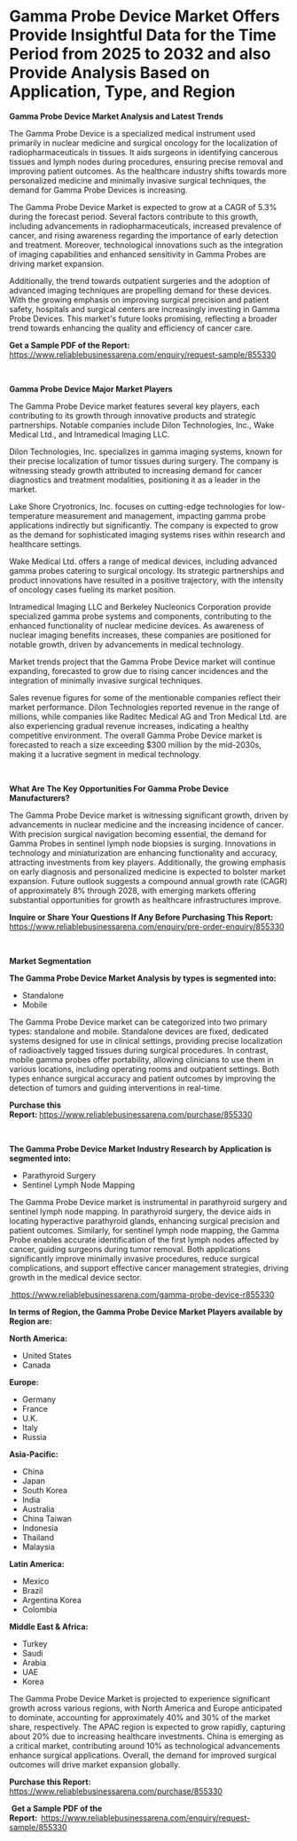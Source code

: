 <p><h1>Gamma Probe Device Market Offers Provide Insightful Data for the Time Period from 2025 to 2032 and also Provide Analysis Based on Application, Type, and Region</h1></p><p><strong>Gamma Probe Device Market Analysis and Latest Trends</strong></p>
<p><p>The Gamma Probe Device is a specialized medical instrument used primarily in nuclear medicine and surgical oncology for the localization of radiopharmaceuticals in tissues. It aids surgeons in identifying cancerous tissues and lymph nodes during procedures, ensuring precise removal and improving patient outcomes. As the healthcare industry shifts towards more personalized medicine and minimally invasive surgical techniques, the demand for Gamma Probe Devices is increasing.</p><p>The Gamma Probe Device Market is expected to grow at a CAGR of 5.3% during the forecast period. Several factors contribute to this growth, including advancements in radiopharmaceuticals, increased prevalence of cancer, and rising awareness regarding the importance of early detection and treatment. Moreover, technological innovations such as the integration of imaging capabilities and enhanced sensitivity in Gamma Probes are driving market expansion.</p><p>Additionally, the trend towards outpatient surgeries and the adoption of advanced imaging techniques are propelling demand for these devices. With the growing emphasis on improving surgical precision and patient safety, hospitals and surgical centers are increasingly investing in Gamma Probe Devices. This market's future looks promising, reflecting a broader trend towards enhancing the quality and efficiency of cancer care.</p></p>
<p><strong>Get a Sample PDF of the Report:&nbsp;</strong> <a href="https://www.reliablebusinessarena.com/enquiry/request-sample/855330?utm_campaign=3497&utm_medium=2&utm_source=Github&utm_content=ia&utm_term=13042025&utm_id=gamma-probe-device">https://www.reliablebusinessarena.com/enquiry/request-sample/855330</a></p>
<p>&nbsp;</p>
<p><strong>Gamma Probe Device Major Market Players</strong></p>
<p><p>The Gamma Probe Device market features several key players, each contributing to its growth through innovative products and strategic partnerships. Notable companies include Dilon Technologies, Inc., Wake Medical Ltd., and Intramedical Imaging LLC.</p><p>Dilon Technologies, Inc. specializes in gamma imaging systems, known for their precise localization of tumor tissues during surgery. The company is witnessing steady growth attributed to increasing demand for cancer diagnostics and treatment modalities, positioning it as a leader in the market.</p><p>Lake Shore Cryotronics, Inc. focuses on cutting-edge technologies for low-temperature measurement and management, impacting gamma probe applications indirectly but significantly. The company is expected to grow as the demand for sophisticated imaging systems rises within research and healthcare settings.</p><p>Wake Medical Ltd. offers a range of medical devices, including advanced gamma probes catering to surgical oncology. Its strategic partnerships and product innovations have resulted in a positive trajectory, with the intensity of oncology cases fueling its market position.</p><p>Intramedical Imaging LLC and Berkeley Nucleonics Corporation provide specialized gamma probe systems and components, contributing to the enhanced functionality of nuclear medicine devices. As awareness of nuclear imaging benefits increases, these companies are positioned for notable growth, driven by advancements in medical technology. </p><p>Market trends project that the Gamma Probe Device market will continue expanding, forecasted to grow due to rising cancer incidences and the integration of minimally invasive surgical techniques. </p><p>Sales revenue figures for some of the mentionable companies reflect their market performance. Dilon Technologies reported revenue in the range of millions, while companies like Raditec Medical AG and Tron Medical Ltd. are also experiencing gradual revenue increases, indicating a healthy competitive environment. The overall Gamma Probe Device market is forecasted to reach a size exceeding $300 million by the mid-2030s, making it a lucrative segment in medical technology.</p></p>
<p>&nbsp;</p>
<p><strong>What Are The Key Opportunities For Gamma Probe Device Manufacturers?</strong></p>
<p><p>The Gamma Probe Device market is witnessing significant growth, driven by advancements in nuclear medicine and the increasing incidence of cancer. With precision surgical navigation becoming essential, the demand for Gamma Probes in sentinel lymph node biopsies is surging. Innovations in technology and miniaturization are enhancing functionality and accuracy, attracting investments from key players. Additionally, the growing emphasis on early diagnosis and personalized medicine is expected to bolster market expansion. Future outlook suggests a compound annual growth rate (CAGR) of approximately 8% through 2028, with emerging markets offering substantial opportunities for growth as healthcare infrastructures improve.</p></p>
<p><strong>Inquire or Share Your Questions If Any Before Purchasing This Report:</strong> <a href="https://www.reliablebusinessarena.com/enquiry/pre-order-enquiry/855330?utm_campaign=3497&utm_medium=2&utm_source=Github&utm_content=ia&utm_term=13042025&utm_id=gamma-probe-device">https://www.reliablebusinessarena.com/enquiry/pre-order-enquiry/855330</a></p>
<p>&nbsp;</p>
<p><strong>Market Segmentation</strong></p>
<p><strong>The Gamma Probe Device Market Analysis by types is segmented into:</strong></p>
<p><ul><li>Standalone</li><li>Mobile</li></ul></p>
<p><p>The Gamma Probe Device market can be categorized into two primary types: standalone and mobile. Standalone devices are fixed, dedicated systems designed for use in clinical settings, providing precise localization of radioactively tagged tissues during surgical procedures. In contrast, mobile gamma probes offer portability, allowing clinicians to use them in various locations, including operating rooms and outpatient settings. Both types enhance surgical accuracy and patient outcomes by improving the detection of tumors and guiding interventions in real-time.</p></p>
<p><strong>Purchase this Report:&nbsp;</strong><a href="https://www.reliablebusinessarena.com/purchase/855330?utm_campaign=3497&utm_medium=2&utm_source=Github&utm_content=ia&utm_term=13042025&utm_id=gamma-probe-device">https://www.reliablebusinessarena.com/purchase/855330</a></p>
<p>&nbsp;</p>
<p><strong>The Gamma Probe Device Market Industry Research by Application is segmented into:</strong></p>
<p><ul><li>Parathyroid Surgery</li><li>Sentinel Lymph Node Mapping</li></ul></p>
<p><p>The Gamma Probe Device market is instrumental in parathyroid surgery and sentinel lymph node mapping. In parathyroid surgery, the device aids in locating hyperactive parathyroid glands, enhancing surgical precision and patient outcomes. Similarly, for sentinel lymph node mapping, the Gamma Probe enables accurate identification of the first lymph nodes affected by cancer, guiding surgeons during tumor removal. Both applications significantly improve minimally invasive procedures, reduce surgical complications, and support effective cancer management strategies, driving growth in the medical device sector.</p></p>
<p><a href="https://www.reliablebusinessarena.com/gamma-probe-device-r855330?utm_campaign=3497&utm_medium=2&utm_source=Github&utm_content=ia&utm_term=13042025&utm_id=gamma-probe-device">&nbsp;https://www.reliablebusinessarena.com/gamma-probe-device-r855330</a></p>
<p><strong>In terms of Region, the Gamma Probe Device Market Players available by Region are:</strong></p>
<p>
    <p> <strong> North America: </strong>
        <ul>
            <li>United States</li>
            <li>Canada</li>
        </ul>
        </p> 
    <p> <strong> Europe: </strong>
        <ul>
            <li>Germany</li>
            <li>France</li>
            <li>U.K.</li>
            <li>Italy</li>
            <li>Russia</li>
        </ul>
        </p> 
    <p> <strong> Asia-Pacific: </strong>
        <ul>
            <li>China</li>
            <li>Japan</li>
            <li>South Korea</li>
            <li>India</li>
            <li>Australia</li>
            <li>China Taiwan</li>
            <li>Indonesia</li>
            <li>Thailand</li>
            <li>Malaysia</li>
        </ul>
        </p> 
    <p> <strong> Latin America: </strong>
        <ul>
            <li>Mexico</li>
            <li>Brazil</li>
            <li>Argentina Korea</li>
            <li>Colombia</li>
        </ul>
        </p> 
    <p> <strong> Middle East & Africa: </strong>
        <ul>
            <li>Turkey</li>
            <li>Saudi</li>
            <li>Arabia</li>
            <li>UAE</li>
            <li>Korea</li>
        </ul>
    </p>
    </p>
<p><p>The Gamma Probe Device Market is projected to experience significant growth across various regions, with North America and Europe anticipated to dominate, accounting for approximately 40% and 30% of the market share, respectively. The APAC region is expected to grow rapidly, capturing about 20% due to increasing healthcare investments. China is emerging as a critical market, contributing around 10% as technological advancements enhance surgical applications. Overall, the demand for improved surgical outcomes will drive market expansion globally.</p></p>
<p><strong>Purchase this Report: </strong><a href="https://www.reliablebusinessarena.com/purchase/855330?utm_campaign=3497&utm_medium=2&utm_source=Github&utm_content=ia&utm_term=13042025&utm_id=gamma-probe-device">https://www.reliablebusinessarena.com/purchase/855330</a></p>
<p>&nbsp;<strong>Get a Sample PDF of the Report:&nbsp;&nbsp;</strong><a href="https://www.reliablebusinessarena.com/enquiry/request-sample/855330?utm_campaign=3497&utm_medium=2&utm_source=Github&utm_content=ia&utm_term=13042025&utm_id=gamma-probe-device">https://www.reliablebusinessarena.com/enquiry/request-sample/855330</a></p>
<p><strong></strong></p>
<p><p></p><p></p><p></p></p>